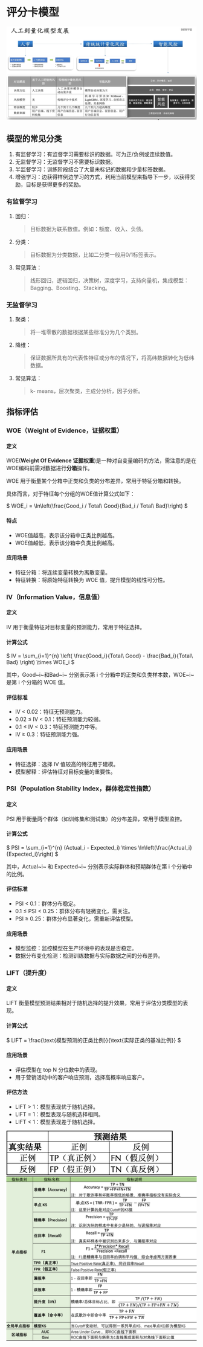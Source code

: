 # 评分卡模型

![image-20250319113232684](../img/image-20250319113232684.png)

## 模型的常见分类

1. 有监督学习：有监督学习需要标识的数据。可为正/负例或连续数值。
2. 无监督学习：无监督学习不需要标识数据。
3. 半监督学习：训练阶段结合了大量未标记的数据和少量标签数据。
4. 增强学习：边获得样例边学习的方式，利用当前模型来指导下一步，以获得奖励，目标是获得更多的奖励。

### 有监督学习

1. 回归：

   > 目标数据为联系数值。例如：额度、收入、负债。

2. 分类：

   > 目标数据为分类数据，比如二分类一般用0/1标签表示。

3. 常见算法：

   > 线形回归，逻辑回归，决策树，深度学习，支持向量机，集成模型：Bagging、Boosting、Stacking。

### 无监督学习

1. 聚类：

   > 将一堆零散的数据根据某些标准分为几个类别。

2. 降维：

   > 保证数据所具有的代表性特征或分布的情况下，将高纬数据转化为低纬数据。

3. 常见算法：

   > k- means，层次聚类，主成分分析，因子分析。

## 指标评估

### WOE（Weight of Evidence，证据权重）

#### 定义

WOE(**Weight Of Evidence 证据权重**)是一种对自变量编码的方法，需注意的是在WOE编码前需对数据进行**分箱**操作。

WOE 用于衡量某个分箱中正类和负类的分布差异，常用于特征分箱和转换。

具体而言，对于特征每个分组的WOE值计算公式如下：

$ WOE_i = \ln\left(\frac{Good_i / Total\ Good}{Bad_i / Total\ Bad}\right) $

#### 特点

* WOE值越高，表示该分箱中正类比例越高。
* WOE值越低，表示该分箱中负类比例越高。

#### 应用场景

- 特征分箱：将连续变量转换为离散变量。
- 特征转换：将原始特征转换为 WOE 值，提升模型的线性可分性。

### IV（Information Value，信息值）

#### **定义**

IV 用于衡量特征对目标变量的预测能力，常用于特征选择。

#### **计算公式**

$ IV = \sum_{i=1}^{n} \left( \frac{Good_i}{Total\ Good} - \frac{Bad_i}{Total\ Bad} \right) \times WOE_i $

其中，Good~i~和Bad~i~ 分别表示第 i 个分箱中的正类和负类样本数，WOE~i~ 是第 i 个分箱的 WOE 值。

#### **评估标准**

- IV < 0.02：特征无预测能力。
- 0.02 ≤ IV < 0.1：特征预测能力较弱。
- 0.1 ≤ IV < 0.3：特征预测能力中等。
- IV ≥ 0.3：特征预测能力强。

#### **应用场景**

- 特征选择：选择 IV 值较高的特征用于建模。
- 模型解释：评估特征对目标变量的重要性。

### **PSI（Population Stability Index，群体稳定性指数）**

#### **定义**

PSI 用于衡量两个群体（如训练集和测试集）的分布差异，常用于模型监控。

#### **计算公式**

$ PSI = \sum_{i=1}^{n} (Actual_i - Expected_i) \times \ln\left(\frac{Actual_i}{Expected_i}\right) $

其中，Actual~i~ 和 Expected~i~ 分别表示实际群体和预期群体在第 i 个分箱中的比例。

#### **评估标准**

- PSI < 0.1：群体分布稳定。
- 0.1 ≤ PSI < 0.25：群体分布有轻微变化，需关注。
- PSI ≥ 0.25：群体分布显著变化，需重新评估模型。

#### **应用场景**

- 模型监控：监控模型在生产环境中的表现是否稳定。
- 数据分布变化检测：检测训练数据与实际数据之间的分布差异。

###  **LIFT（提升度）**

#### **定义**

LIFT 衡量模型预测结果相对于随机选择的提升效果，常用于评估分类模型的表现。

#### **计算公式**

$ LIFT = \frac{\text{模型预测的正类比例}}{\text{实际正类的基准比例}} $

#### **应用场景**

- 评估模型在 top N 分位数中的表现。
- 用于营销活动中的客户响应预测，选择高概率响应客户。

#### **评估方法**

- LIFT > 1：模型表现优于随机选择。
- LIFT = 1：模型表现与随机选择相同。
- LIFT < 1：模型表现差于随机选择。

<img src="../img/v2-1db25d135e987a70911dad7ebb7d6681_1440w-20250319181614810.jpg" alt="img" style="zoom:50%;" />

<img src="../img/v2-340bed70849158fc75eb015cdfac4613_1440w.jpg" alt="img" style="zoom: 67%;" />